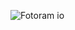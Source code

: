 ![Fotoram io](https://user-images.githubusercontent.com/83401951/128362996-04d0821f-d09e-4e70-980c-b701f1f52f7c.png)

